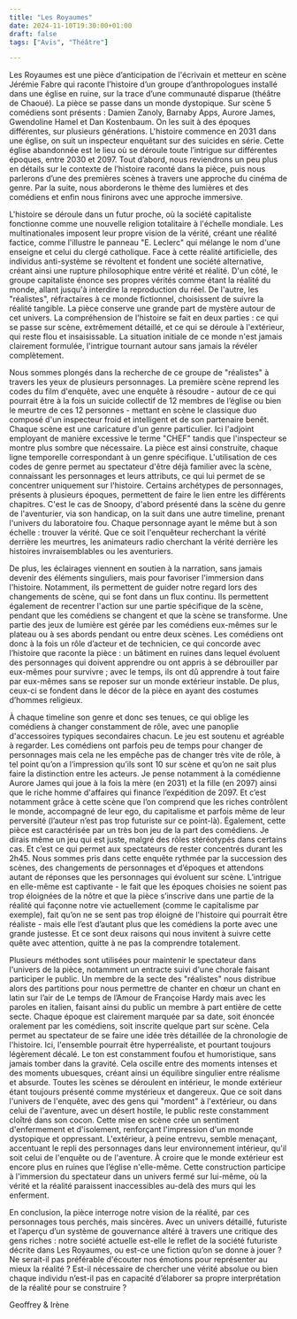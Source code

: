 ```yaml
---
title: "Les Royaumes"
date: 2024-11-10T19:30:00+01:00
draft: false
tags: ["Avis", "Théâtre"]

---
```


Les Royaumes est une pièce d’anticipation de l'écrivain et metteur en scène Jérémie Fabre qui raconte l’histoire d’un groupe d’anthropologues installé dans une église en ruine, sur la trace d’une communauté disparue (théâtre de Chaoué). La pièce se passe dans un monde dystopique. Sur scène 5 comédiens sont présents : Damien Zanoly, Barnaby Apps, Aurore James, Gwendoline Hamel et Dan Kostenbaum. On les suit à des époques différentes, sur plusieurs générations. L'histoire commence en 2031 dans une église, on suit un inspecteur enquêtant sur des suicides en série. Cette église abandonnée est le lieu où se déroule toute l’intrigue sur différentes époques, entre 2030 et 2097. Tout d’abord, nous reviendrons un peu plus en détails sur le contexte de l’histoire raconté dans la pièce, puis nous parlerons d’une des premières scènes à travers une approche du cinéma de genre. Par la suite, nous aborderons le thème des lumières et des comédiens et enfin nous finirons avec une approche immersive.

L'histoire se déroule dans un futur proche, où la société capitaliste fonctionne comme une nouvelle religion totalitaire à l'échelle mondiale. Les multinationales imposent leur propre vision de la vérité, créant une réalité factice, comme l'illustre le panneau "E. Leclerc" qui mélange le nom d'une enseigne et celui du clergé catholique. Face à cette réalité artificielle, des individus anti-système se révoltent et fondent une société alternative, créant ainsi une rupture philosophique entre vérité et réalité. D'un côté, le groupe capitaliste énonce ses propres vérités comme étant la réalité du monde, allant jusqu'à interdire la reproduction du réel. De l'autre, les "réalistes", réfractaires à ce monde fictionnel, choisissent de suivre la réalité tangible. La pièce conserve une grande part de mystère autour de cet univers. La compréhension de l'histoire se fait en deux parties : ce qui se passe sur scène, extrêmement détaillé, et ce qui se déroule à l'extérieur, qui reste flou et insaisissable. La situation initiale de ce monde n'est jamais clairement formulée, l'intrigue tournant autour sans jamais la révéler complètement.

Nous sommes plongés dans la recherche de ce groupe de "réalistes" à travers les yeux de plusieurs personnages. La première scène reprend les codes du film d'enquête, avec une enquête à résoudre - autour de ce qui pourrait être à la fois un suicide collectif de 12 membres de l’église ou bien le meurtre de ces 12 personnes - mettant en scène le classique duo composé d'un inspecteur froid et intelligent et de son partenaire benêt. Chaque scène est une caricature d'un genre particulier. Ici l'adjoint employant de manière excessive le terme "CHEF" tandis que l'inspecteur se montre plus sombre que nécessaire. La pièce est ainsi construite, chaque ligne temporelle correspondant à un genre spécifique. L'utilisation de ces codes de genre permet au spectateur d'être déjà familier avec la scène, connaissant les personnages et leurs attributs, ce qui lui permet de se concentrer uniquement sur l'histoire. Certains archétypes de personnages, présents à plusieurs époques, permettent de faire le lien entre les différents chapitres. C'est le cas de Snoopy, d'abord présenté dans la scène du genre de l'aventurier, via son handicap, on la suit dans une autre timeline, prenant l'univers du laboratoire fou. Chaque personnage ayant le même but à son échelle : trouver la vérité. Que ce soit l'enquêteur recherchant la vérité derrière les meurtres, les animateurs radio cherchant la vérité derrière les histoires invraisemblables ou les aventuriers.

De plus, les éclairages viennent en soutien à la narration, sans jamais devenir des éléments singuliers, mais pour favoriser l'immersion dans l'histoire. Notamment, ils permettent de guider notre regard lors des changements de scène, qui se font dans un flux continu. Ils permettent également de recentrer l'action sur une partie spécifique de la scène, pendant que les comédiens se changent et que la scène se transforme. Une partie des jeux de lumière est gérée par les comédiens eux-mêmes sur le plateau ou à ses abords pendant ou entre deux scènes. Les comédiens ont donc à la fois un rôle d’acteur et de technicien, ce qui concorde avec l’histoire que raconte la pièce : un bâtiment en ruines dans lequel évoluent des personnages qui doivent apprendre ou ont appris à se débrouiller par eux-mêmes pour survivre ; avec le temps, ils ont dû apprendre à tout faire par eux-mêmes sans se reposer sur un monde extérieur instable. De plus, ceux-ci se fondent dans le décor de la pièce en ayant des costumes d’hommes religieux.

À chaque timeline son genre et donc ses tenues, ce qui oblige les comédiens à changer constamment de rôle, avec une panoplie d'accessoires typiques secondaires chacun. Le jeu est soutenu et agréable à regarder. Les comédiens ont parfois peu de temps pour changer de personnages mais cela ne les empêche pas de changer très vite de rôle, à tel point qu’on a l’impression qu’ils sont 10 sur scène et qu’on ne sait plus faire la distinction entre les acteurs. Je pense notamment à la comédienne Aurore James qui joue à la fois la mère (en 2031) et la fille (en 2097) ainsi que le riche homme d'affaires qui finance l’expédition de 2097. Et c’est notamment grâce à cette scène que l’on comprend que les riches contrôlent le monde, accompagné de leur ego, du capitalisme et parfois même de leur perversité (l’auteur n’est pas trop futuriste sur ce point-là). Également, cette pièce est caractérisée par un très bon jeu de la part des comédiens. Je dirais même un jeu qui est juste, malgré des rôles stéréotypés dans certains cas. Et c’est ce qui permet aux spectateurs de rester concentrés durant les 2h45. Nous sommes pris dans cette enquête rythmée par la succession des scènes, des changements de personnages et d’époques et attendons autant de réponses que les personnages qui évoluent sur scène. L’intrigue en elle-même est captivante - le fait que les époques choisies ne soient pas trop éloignées de la nôtre et que la pièce s’inscrive dans une partie de la réalité qui façonne notre vie actuellement (comme le capitalisme par exemple), fait qu’on ne se sent pas trop éloigné de l'histoire qui pourrait être réaliste - mais elle l’est d’autant plus que les comédiens la porte avec une grande justesse. Et ce sont deux raisons qui nous invitent à suivre cette quête avec attention, quitte à ne pas la comprendre totalement.

Plusieurs méthodes sont utilisées pour maintenir le spectateur dans l'univers de la pièce, notamment un entracte suivi d'une chorale faisant participer le public. Un membre de la secte des "réalistes" nous distribue alors des partitions pour nous permettre de chanter en chœur un chant en latin sur l’air de Le temps de l’Amour de Françoise Hardy mais avec les paroles en italien, faisant ainsi du public un membre à part entière de cette secte. Chaque époque est clairement marquée par sa date, soit énoncée oralement par les comédiens, soit inscrite quelque part sur scène. Cela permet au spectateur de se faire une idée très détaillée de la chronologie de l'histoire. Ici, l'ensemble pourrait être hyperréaliste, et pourtant toujours légèrement décalé. Le ton est constamment foufou et humoristique, sans jamais tomber dans la gravité. Cela oscille entre des moments intenses et des moments ubuesques, créant ainsi un équilibre singulier entre réalisme et absurde. Toutes les scènes se déroulent en intérieur, le monde extérieur étant toujours présenté comme mystérieux et dangereux. Que ce soit dans l'univers de l'enquête, avec des gens qui "mordent" à l'extérieur, ou dans celui de l'aventure, avec un désert hostile, le public reste constamment cloîtré dans son cocon. Cette mise en scène crée un sentiment d'enfermement et d'isolement, renforçant l'impression d'un monde dystopique et oppressant. L'extérieur, à peine entrevu, semble menaçant, accentuant le repli des personnages dans leur environnement intérieur, qu'il soit celui de l'enquête ou de l'aventure. À croire que le monde extérieur est encore plus en ruines que l’église n'elle-même. Cette construction participe à l'immersion du spectateur dans un univers fermé sur lui-même, où la vérité et la réalité paraissent inaccessibles au-delà des murs qui les enferment.

En conclusion, la pièce interroge notre vision de la réalité, par ces personnages tous perchés, mais sincères. Avec un univers détaillé, futuriste et l’aperçu d’un système de gouvernance altéré à travers une critique des gens riches : notre société actuelle est-elle le reflet de la société futuriste décrite dans Les Royaumes, ou est-ce une fiction qu’on se donne à jouer ? Ne serait-il pas préférable d'écouter nos émotions pour représenter au mieux la réalité ? Est-il nécessaire de chercher une vérité absolue ou bien chaque individu n’est-il pas en capacité d’élaborer sa propre interprétation de la réalité pour se construire ?

Geoffrey & Irène